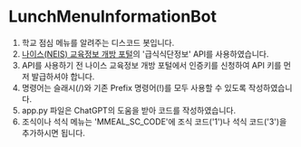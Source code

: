 # LunchMenuInformationBot
1. 학교 점심 메뉴를 알려주는 디스코드 봇입니다.<br/>
2. [나이스(NEIS) 교육정보 개방 포털](https://open.neis.go.kr/portal/data/service/selectServicePage.do?page=1&rows=10&sortColumn=&sortDirection=&infId=OPEN17320190722180924242823&infSeq=1)의 '급식식단정보' API를 사용하였습니다.<br/>
3. API를 사용하기 전 나이스 교육정보 개방 포털에서 인증키를 신청하여 API 키를 먼저 발급하셔야 합니다.<br/>
4. 명령어는 슬래시(/)와 기존 Prefix 명령어(!)를 모두 사용할 수 있도록 작성하였습니다.
5. app.py 파일은 ChatGPT의 도움을 받아 코드를 작성하였습니다.
6. 조식이나 석식 메뉴는 'MMEAL_SC_CODE'에 조식 코드('1')나 석식 코드('3')을 추가하시면 됩니다.
